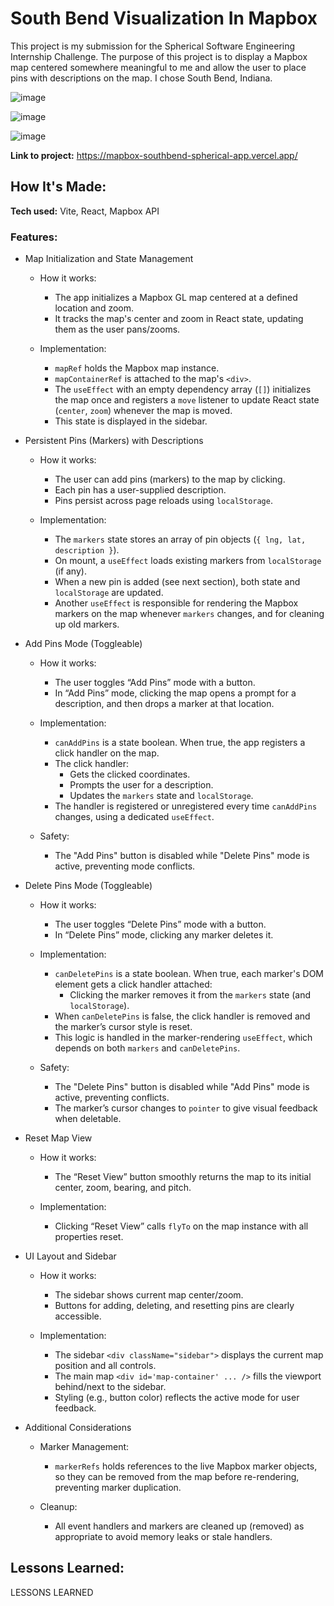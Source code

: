 # South Bend Visualization In Mapbox
This project is my submission for the Spherical Software Engineering Internship Challenge. The purpose of this project is to display a Mapbox map centered somewhere meaningful to me and allow the user to place pins with descriptions on the map. I chose South Bend, Indiana.

![image](https://github.com/user-attachments/assets/4adbe48d-fdb6-4e12-a996-913e2784cb6e)

![image](https://github.com/user-attachments/assets/88a1cc2f-bf6e-4f0d-9481-aacc2a4fdc38)

![image](https://github.com/user-attachments/assets/b2a5170d-90a4-49bd-ace6-71618676457c)


**Link to project:** https://mapbox-southbend-spherical-app.vercel.app/

## How It's Made:

**Tech used:** Vite, React, Mapbox API

### Features:
+ Map Initialization and State Management
  * How it works:
    - The app initializes a Mapbox GL map centered at a defined location and zoom.
    - It tracks the map's center and zoom in React state, updating them as the user pans/zooms.

  * Implementation:
    - `mapRef` holds the Mapbox map instance.
    - `mapContainerRef` is attached to the map's `<div>`.
    - The `useEffect` with an empty dependency array (`[]`) initializes the map once and registers a `move` listener to update React state (`center`, `zoom`) whenever the map is moved.
    - This state is displayed in the sidebar.

+ Persistent Pins (Markers) with Descriptions
  * How it works:
    - The user can add pins (markers) to the map by clicking.
    - Each pin has a user-supplied description.
    - Pins persist across page reloads using `localStorage`.

  * Implementation:
    - The `markers` state stores an array of pin objects (`{ lng, lat, description }`).
    - On mount, a `useEffect` loads existing markers from `localStorage` (if any).
    - When a new pin is added (see next section), both state and `localStorage` are updated.
    - Another `useEffect` is responsible for rendering the Mapbox markers on the map whenever `markers` changes, and for cleaning up old markers.

+ Add Pins Mode (Toggleable)
  * How it works:
    - The user toggles “Add Pins” mode with a button.
    - In “Add Pins” mode, clicking the map opens a prompt for a description, and then drops a marker at that location.

  * Implementation:
    - `canAddPins` is a state boolean. When true, the app registers a click handler on the map.
    - The click handler:
      - Gets the clicked coordinates.
      - Prompts the user for a description.
      - Updates the `markers` state and `localStorage`.
    - The handler is registered or unregistered every time `canAddPins` changes, using a dedicated `useEffect`.
  * Safety: 
    - The "Add Pins" button is disabled while "Delete Pins" mode is active, preventing mode conflicts.

+ Delete Pins Mode (Toggleable)
  * How it works:
    - The user toggles “Delete Pins” mode with a button.
    - In “Delete Pins” mode, clicking any marker deletes it.

  * Implementation:
    - `canDeletePins` is a state boolean. When true, each marker's DOM element gets a click handler attached:
      - Clicking the marker removes it from the `markers` state (and `localStorage`).
    - When `canDeletePins` is false, the click handler is removed and the marker’s cursor style is reset.
    - This logic is handled in the marker-rendering `useEffect`, which depends on both `markers` and `canDeletePins`.

  * Safety:  
    - The "Delete Pins" button is disabled while "Add Pins" mode is active, preventing conflicts.
    - The marker’s cursor changes to `pointer` to give visual feedback when deletable.

+ Reset Map View
  * How it works:  
    - The “Reset View” button smoothly returns the map to its initial center, zoom, bearing, and pitch.

  * Implementation:
    - Clicking “Reset View” calls `flyTo` on the map instance with all properties reset.

+ UI Layout and Sidebar
  * How it works:
    - The sidebar shows current map center/zoom.
    - Buttons for adding, deleting, and resetting pins are clearly accessible.

  * Implementation:
    - The sidebar `<div className="sidebar">` displays the current map position and all controls.
    - The main map `<div id='map-container' ... />` fills the viewport behind/next to the sidebar.
    - Styling (e.g., button color) reflects the active mode for user feedback.

+ Additional Considerations
  * Marker Management:
    - `markerRefs` holds references to the live Mapbox marker objects, so they can be removed from the map before re-rendering, preventing marker duplication.

  * Cleanup:
    - All event handlers and markers are cleaned up (removed) as appropriate to avoid memory leaks or stale handlers.

## Lessons Learned:

LESSONS LEARNED



